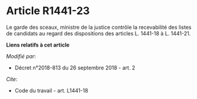 # Article R1441-23

Le garde des sceaux, ministre de la justice contrôle la recevabilité des listes de candidats au regard des dispositions des
articles L. 1441-18 à L. 1441-21.

**Liens relatifs à cet article**

_Modifié par_:

  - Décret n°2018-813 du 26 septembre 2018 - art. 2

_Cite_:

  - Code du travail - art. L1441-18
